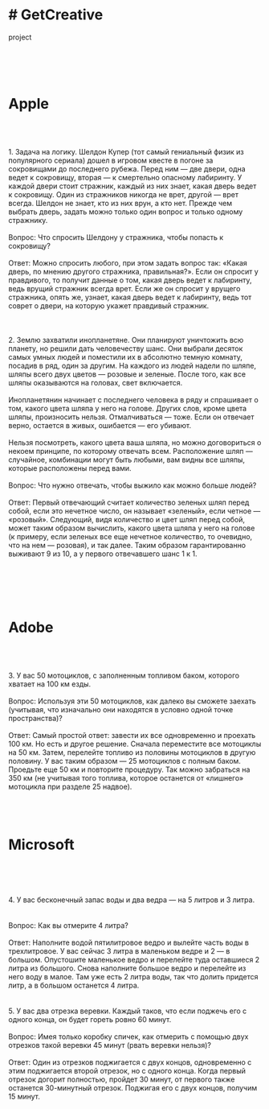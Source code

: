 <h1># GetCreative</h1> project
</br></br></br></br></br>
<h1>Apple</h1>
<p>
</br></br></br>
1. Задача на логику. Шелдон Купер (тот самый гениальный физик из популярного сериала) дошел в игровом квесте в погоне за сокровищами до последнего рубежа. Перед ним — две двери, одна ведет к сокровищу, вторая — к смертельно опасному лабиринту. У каждой двери стоит стражник, каждый из них знает, какая дверь ведет к сокровищу. Один из стражников никогда не врет, другой — врет всегда. Шелдон не знает, кто из них врун, а кто нет. Прежде чем выбрать дверь, задать можно только один вопрос и только одному стражнику.
</br></br>
Вопрос: Что спросить Шелдону у стражника, чтобы попасть к сокровищу?
</br></br>
Ответ: Можно спросить любого, при этом задать вопрос так: «Какая дверь, по мнению другого стражника, правильная?». Если он спросит у правдивого, то получит данные о том, какая дверь ведет к лабиринту, ведь врущий стражник всегда врет. Если же он спросит у врущего стражника, опять же, узнает, какая дверь ведет к лабиринту, ведь тот соврет о двери, на которую укажет правдивый стражник. 
</br></br></br></br>
2. Землю захватили инопланетяне. Они планируют уничтожить всю планету, но решили дать человечеству шанс. Они выбрали десяток самых умных людей и поместили их в абсолютно темную комнату, посадив в ряд, один за другим. На каждого из людей надели по шляпе, шляпы всего двух цветов — розовые и зеленые. После того, как все шляпы оказываются на головах, свет включается.
</br></br>
Инопланетянин начинает с последнего человека в ряду и спрашивает о том, какого цвета шляпа у него на голове. Других слов, кроме цвета шляпы, произносить нельзя. Отмалчиваться — тоже. Если он отвечает верно, остается в живых, ошибается — его убивают.
</br></br>
Нельзя посмотреть, какого цвета ваша шляпа, но можно договориться о некоем принципе, по которому отвечать всем. Расположение шляп — случайное, комбинации могут быть любыми, вам видны все шляпы, которые расположены перед вами.
</br></br>
Вопрос: Что нужно отвечать, чтобы выжило как можно больше людей?
</br></br>
Ответ: Первый отвечающий считает количество зеленых шляп перед собой, если это нечетное число, он называет «зеленый», если четное — «розовый». Следующий, видя количество и цвет шляп перед собой, может таким образом вычислить, какого цвета шляпа у него на голове (к примеру, если зеленых все еще нечетное количество, то очевидно, что на нем — розовая), и так далее. Таким образом гарантированно выживают 9 из 10, а у первого отвечавшего шанс 1 к 1. </p>
</br></br></br></br>

<h1>Adobe</h1>
<p>
</br></br></br>
3. У вас 50 мотоциклов, с заполненным топливом баком, которого хватает на 100 км езды.
</br></br>
Вопрос: Используя эти 50 мотоциклов, как далеко вы сможете заехать (учитывая, что изначально они находятся в условно одной точке пространства)?
</br></br>
Ответ: Самый простой ответ: завести их все одновременно и проехать 100 км. Но есть и другое решение. Сначала переместите все мотоциклы на 50 км. Затем, перелейте топливо из половины мотоциклов в другую половину. У вас таким образом — 25 мотоциклов с полным баком. Проедьте еще 50 км и повторите процедуру. Так можно забраться на 350 км (не учитывая того топлива, которое останется от «лишнего» мотоцикла при разделе 25 надвое).
</br></br></br></br></p>

<h1>Microsoft</h1>
</br></br></br>
<p>4. У вас бесконечный запас воды и два ведра — на 5 литров и 3 литра.
</br></br></br>
Вопрос: Как вы отмерите 4 литра?
</br></br>
Ответ: Наполните водой пятилитровое ведро и вылейте часть воды в трехлитровое. У вас сейчас 3 литра в маленьком ведре и 2 — в большом. Опустошите маленькое ведро и перелейте туда оставшиеся 2 литра из большого. Снова наполните большое ведро и перелейте из него воду в малое. Там уже есть 2 литра воды, так что долить придется литр, а в большом останется 4 литра.
</br></br></br>
5. У вас два отрезка веревки. Каждый таков, что если поджечь его с одного конца, он будет гореть ровно 60 минут.
</br></br>
Вопрос: Имея только коробку спичек, как отмерить с помощью двух отрезков такой веревки 45 минут (рвать веревки нельзя)?
</br></br>
Ответ: Один из отрезков поджигается с двух концов, одновременно с этим поджигается второй отрезок, но с одного конца. Когда первый отрезок догорит полностью, пройдет 30 минут, от первого также останется 30-минутный отрезок. Поджигая его с двух концов, получим 15 минут. </p>
</br></br></br></br>

